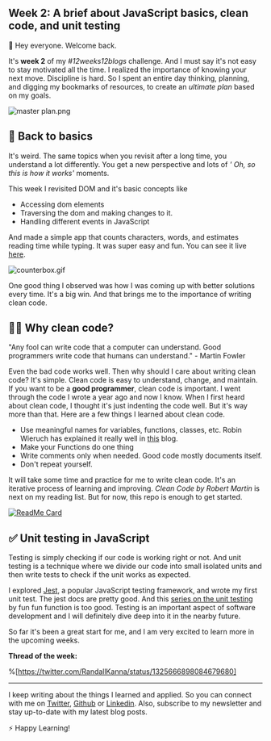 ## Week 2: A brief about JavaScript basics, clean code, and unit testing

 👋 Hey everyone. Welcome back. 

It's **week 2** of my *#12weeks12blogs* challenge. And I must say it's not easy to stay motivated all the time. I realized the importance of knowing your next move. Discipline is hard. So I spent an entire day thinking, planning, and digging my bookmarks of resources, to create an *ultimate plan*  based on my goals.

![master plan.png](https://cdn.hashnode.com/res/hashnode/image/upload/v1605497465017/pAC6PWFjM.png)

## 🐣 Back to basics
It's weird. The same topics when you revisit after a long time, you understand a lot differently. You get a new perspective and lots of *' Oh, so this is how it works'* moments.

This week I revisited DOM and it's basic concepts like
- Accessing dom elements
- Traversing the dom and making changes to it.
- Handling different events in JavaScript

And made a simple app that counts characters, words, and estimates reading time while typing. It was super easy and fun. You can see it live [here](https://counterbox.now.sh).

![counterbox.gif](https://cdn.hashnode.com/res/hashnode/image/upload/v1605438918775/V496VBR8E.gif)

One good thing I observed was how I was coming up with better solutions every time. It's a big win. And that brings me to the importance of writing clean code. 

## 🤷‍♂️  Why clean code?

> 
"Any fool can write code that a computer can understand. Good programmers write code that humans can understand." - Martin Fowler

Even the bad code works well. Then why should I care about writing clean code? It's simple. Clean code is easy to understand, change, and maintain. If you want to be a **good programmer**, clean code is important. I went through the code I wrote a year ago and now I know. When I first heard about clean code, I thought it's just indenting the code well. But it's way more than that. Here are a few things I learned about clean code.

- Use meaningful names for variables, functions, classes, etc. Robin Wieruch has explained it really well in [this](https://www.robinwieruch.de/javascript-naming-conventions) blog.
- Make your Functions do one thing
- Write comments only when needed. Good code mostly documents itself.
- Don't repeat yourself.
 
It will take some time and practice for me to write clean code. It's an iterative process of learning and improving. *Clean Code by Robert Martin* is next on my reading list. But for now, this repo is enough to get started.
    
[![ReadMe Card](https://github-readme-stats.vercel.app/api/pin/?username=ryanmcdermott&repo=clean-code-javascript)](https://github.com/ryanmcdermott/clean-code-javascript)

## ✅ Unit testing in JavaScript
Testing is simply checking if our code is working right or not. And unit testing is a technique where we divide our code into small isolated units and then write tests to check if the unit works as expected.

I explored [Jest](https://jestjs.io), a popular JavaScript testing framework, and wrote my first unit test. The jest docs are pretty good. And this [series on the unit testing](https://www.youtube.com/playlist?list=PL0zVEGEvSaeF_zoW9o66wa_UCNE3a7BEr) by fun fun function is too good. Testing is an important aspect of software development and I will definitely dive deep into it in the nearby future.

So far it's been a great start for me, and I am very excited to learn more in the upcoming weeks. 


**Thread of the week:**

%[https://twitter.com/RandallKanna/status/1325666898084679680]


____________________
I keep writing about the things I learned and applied. So you can connect with me on [Twitter](https://twitter.com/WankhadeRutik), [Github](https://github.com/rutikwankhade)  or [Linkedin](https://www.linkedin.com/in/rutik-wankhade). Also, subscribe to my newsletter and stay up-to-date with my latest blog posts.

⚡ Happy Learning!  
